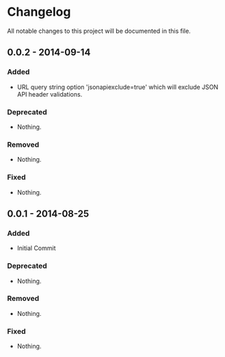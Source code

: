 # Changelog
All notable changes to this project will be documented in this file.

## 0.0.2 - 2014-09-14

### Added
- URL query string option 'jsonapiexclude=true' which will exclude JSON API header validations.

### Deprecated
- Nothing.

### Removed
- Nothing.

### Fixed
- Nothing.

## 0.0.1 - 2014-08-25

### Added
- Initial Commit

### Deprecated
- Nothing.

### Removed
- Nothing.

### Fixed
- Nothing.
